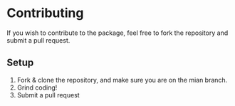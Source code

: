 # Contributing
If you wish to contribute to the package, feel free to fork the repository and submit a pull request.

## Setup
1. Fork & clone the repository, and make sure you are on the mian branch.
2. Grind coding!
3. Submit a pull request